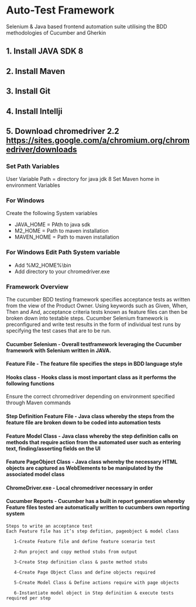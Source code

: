# Auto-Test Framework

Selenium & Java based frontend automation suite utilising the BDD methodologies of Cucumber and Gherkin 

## 1. Install JAVA SDK 8
## 2. Install Maven
## 3. Install Git
## 4. Install Intellji
## 5. Download chromedriver 2.2 https://sites.google.com/a/chromium.org/chromedriver/downloads

### Set Path Variables

User Variable Path = directory for java jdk 8 
Set Maven home in environment Variables 

### For Windows
Create the following System variables
- JAVA_HOME = PAth to java sdk
- M2_HOME = Path to maven installation
- MAVEN_HOME = Path to maven installation

### For Windows Edit Path System variable 
- Add %M2_HOME%\bin 
- Add directory to your chromedriver.exe



### Framework Overview
The cucumber BDD testing framework specifies acceptance tests as written from the view of the Product Owner. Using keywords such as Given, When, Then and And, acceptance criteria tests known as feature files can then be broken down into testable steps. 
Cucumber Selenium framework is preconfigured and write test results in the form of individual test runs by specifying the test cases that are to be run.

#### Cucumber Selenium - Overall testframework leveraging the Cucumber framework with Selenium written in JAVA.

#### Feature File - The feature file specifies the steps in BDD language style

#### Hooks class - Hooks class is most important class as it performs the following functions
Ensure the correct chromedriver depending on environment specified through Maven commands

#### Step Definition Feature File - Java class whereby the steps from  the feature file are broken down to be coded into automation tests

#### Feature Model Class - Java class whereby the step definition calls on methods that require action from the automated user such as entering text, finding/asserting fields on the UI

#### Feature PageObject Class - Java class whereby the necessary HTML objects are captured as WebElements to be manipulated by the associated model class

#### ChromeDriver.exe - Local chromedriver necessary in order 

#### Cucumber Reports - Cucumber has a built in report generation whereby Feature files tested are automatically written to cucumbers own reporting system 

```
Steps to write an acceptance test
Each Feature file has it’s step defition, pageobject & model class
              
   1-Create Feature file and define feature scenario test 
              
   2-Run project and copy method stubs from output
              
   3-Create Step definition class & paste method stubs
              
   4-Create Page Object Class and define objects required
              
   5-Create Model Class & Define actions require with page objects
              
   6-Instantiate model object in Step definition & execute tests required per step
```
